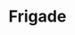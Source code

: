 ---
codehost: https://github.com/https://github.com/FrigadeHQ
linkedin: https://linkedin.com/company/frigade
logohandle: frigade
sort: frigade
title: Frigade
twitter: https://x.com/FrigadeHQ
website: https://frigade.com/
---